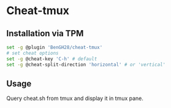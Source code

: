 # Cheat-tmux

## Installation via TPM

```bash
set -g @plugin 'BenGH28/cheat-tmux'
# set cheat options
set -g @cheat-key 'C-h' # default
set -g @cheat-split-direction 'horizontal' # or 'vertical'
```

## Usage
Query cheat.sh from tmux and display it in tmux pane.
